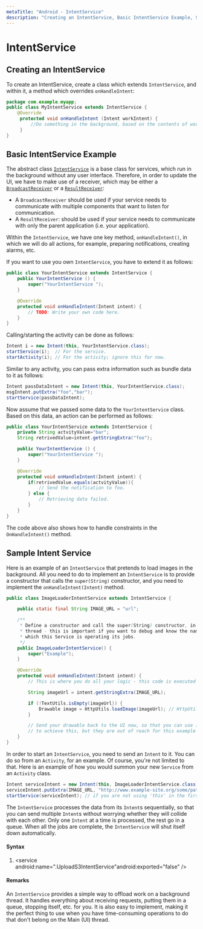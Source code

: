 ```yaml
---
metaTitle: "Android - IntentService"
description: "Creating an IntentService, Basic IntentService Example, Sample Intent Service"
---
```


# IntentService




## Creating an IntentService


To create an IntentService, create a class which extends `IntentService`, and within it, a method which overrides `onHandleIntent`:

```java
package com.example.myapp;
public class MyIntentService extends IntentService {
    @Override
     protected void onHandleIntent (Intent workIntent) {
         //Do something in the background, based on the contents of workIntent.
     }
}

```



## Basic IntentService Example


The abstract class [`IntentService`](https://developer.android.com/reference/android/app/IntentService.html) is a base class for services, which run in the background without any user interface. Therefore, in order to update the UI, we have to make use of a receiver, which may be either a [`BroadcastReceiver`](https://developer.android.com/reference/android/content/BroadcastReceiver.html) or a [`ResultReceiver`](https://developer.android.com/reference/android/os/ResultReceiver.html):

- A `BroadcastReceiver` should be used if your service needs to communicate with multiple components that want to listen for communication.
- A `ResultReceiver`: should be used if your service needs to communicate with only the parent application (i.e. your application).

Within the `IntentService`, we have one key method, `onHandleIntent()`, in which we will do all actions, for example, preparing notifications, creating alarms, etc.

If you want to use you own `IntentService`, you have to extend it as follows:

```java
public class YourIntentService extends IntentService {
    public YourIntentService () {
        super("YourIntentService ");
    }

    @Override
    protected void onHandleIntent(Intent intent) {
        // TODO: Write your own code here.
    }
}    

```

Calling/starting the activity can be done as follows:

```java
Intent i = new Intent(this, YourIntentService.class);
startService(i);  // For the service.
startActivity(i); // For the activity; ignore this for now.

```

Similar to any activity, you can pass extra information such as bundle data to it as follows:

```java
Intent passDataIntent = new Intent(this, YourIntentService.class);
msgIntent.putExtra("foo","bar");
startService(passDataIntent);

```

Now assume that we passed some data to the `YourIntentService` class. Based on this data, an action can be performed as follows:

```java
public class YourIntentService extends IntentService {
    private String actvityValue="bar";
    String retrivedValue=intent.getStringExtra("foo");

    public YourIntentService () {
        super("YourIntentService ");
    }

    @Override
    protected void onHandleIntent(Intent intent) {
        if(retrivedValue.equals(actvityValue)){
            // Send the notification to foo.
        } else {
            // Retrieving data failed.
        }    
    }
}

```

The code above also shows how to handle constraints in the `OnHandleIntent()` method.



## Sample Intent Service


Here is an example of an `IntentService` that pretends to load images in the background. All you need to do to implement an `IntentService` is to provide a constructor that calls the `super(String)` constructor, and you need to implement the `onHandleIntent(Intent)` method.

```java
public class ImageLoaderIntentService extends IntentService {

    public static final String IMAGE_URL = "url";

    /**
     * Define a constructor and call the super(String) constructor, in order to name the worker
     * thread - this is important if you want to debug and know the name of the thread upon 
     * which this Service is operating its jobs.
     */
    public ImageLoaderIntentService() {
        super("Example");
    }

    @Override
    protected void onHandleIntent(Intent intent) {
        // This is where you do all your logic - this code is executed on a background thread

        String imageUrl = intent.getStringExtra(IMAGE_URL);

        if (!TextUtils.isEmpty(imageUrl)) {
            Drawable image = HttpUtils.loadImage(imageUrl); // HttpUtils is made-up for the example
        }

        // Send your drawable back to the UI now, so that you can use it - there are many ways
        // to achieve this, but they are out of reach for this example
    }
}

```

In order to start an `IntentService`, you need to send an `Intent` to it. You can do so from an `Activity`, for an example. Of course, you're not limited to that. Here is an example of how you would summon your new `Service` from an `Activity` class.

```java
Intent serviceIntent = new Intent(this, ImageLoaderIntentService.class); // you can use 'this' as the first parameter if your class is a Context (i.e. an Activity, another Service, etc.), otherwise, supply the context differently
serviceIntent.putExtra(IMAGE_URL, "http://www.example-site.org/some/path/to/an/image");
startService(serviceIntent); // if you are not using 'this' in the first line, you also have to put the call to the Context object before startService(Intent) here

```

The `IntentService` processes the data from its `Intent`s sequentially, so that you can send multiple `Intent`s without worrying whether they will collide with each other. Only one `Intent` at a time is processed, the rest go in a queue. When all the jobs are complete, the `IntentService` will shut itself down automatically.



#### Syntax


1. <service android:name=".UploadS3IntentService"android:exported="false" />



#### Remarks


An `IntentService` provides a simple way to offload work on a background thread. It handles everything about receiving requests, putting them in a queue, stopping itself, etc. for you. It is also easy to implement, making it the perfect thing to use when you have time-consuming operations to do that don't belong on the Main (UI) thread.

